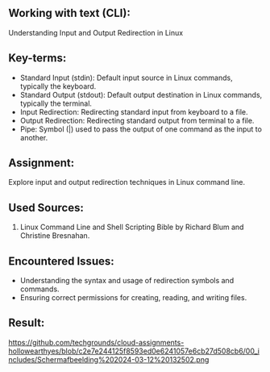 ## Working with text (CLI):
Understanding Input and Output Redirection in Linux

## Key-terms:
- Standard Input (stdin): Default input source in Linux commands, typically the keyboard.
- Standard Output (stdout): Default output destination in Linux commands, typically the terminal.
- Input Redirection: Redirecting standard input from keyboard to a file.
- Output Redirection: Redirecting standard output from terminal to a file.
- Pipe: Symbol (|) used to pass the output of one command as the input to another.

## Assignment:
Explore input and output redirection techniques in Linux command line.

## Used Sources:
1. Linux Command Line and Shell Scripting Bible by Richard Blum and Christine Bresnahan.

## Encountered Issues:
- Understanding the syntax and usage of redirection symbols and commands.
- Ensuring correct permissions for creating, reading, and writing files.

## Result:

https://github.com/techgrounds/cloud-assignments-hollowearthyes/blob/c2e7e244125f8593ed0e6241057e6cb27d508cb6/00_includes/Schermafbeelding%202024-03-12%20132502.png
